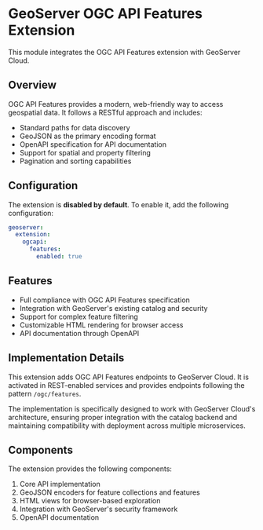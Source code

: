 # GeoServer OGC API Features Extension

This module integrates the OGC API Features extension with GeoServer Cloud.

## Overview

OGC API Features provides a modern, web-friendly way to access geospatial data. It follows a RESTful approach and includes:

- Standard paths for data discovery
- GeoJSON as the primary encoding format
- OpenAPI specification for API documentation
- Support for spatial and property filtering
- Pagination and sorting capabilities

## Configuration

The extension is **disabled by default**. To enable it, add the following configuration:

```yaml
geoserver:
  extension:
    ogcapi:
      features:
        enabled: true
```

## Features

- Full compliance with OGC API Features specification
- Integration with GeoServer's existing catalog and security
- Support for complex feature filtering
- Customizable HTML rendering for browser access
- API documentation through OpenAPI

## Implementation Details

This extension adds OGC API Features endpoints to GeoServer Cloud. It is activated in REST-enabled services and provides endpoints following the pattern `/ogc/features`.

The implementation is specifically designed to work with GeoServer Cloud's architecture, ensuring proper integration with the catalog backend and maintaining compatibility with deployment across multiple microservices.

## Components

The extension provides the following components:

1. Core API implementation
2. GeoJSON encoders for feature collections and features
3. HTML views for browser-based exploration
4. Integration with GeoServer's security framework
5. OpenAPI documentation